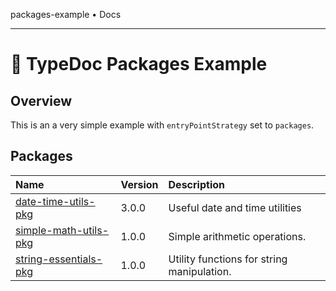packages-example • Docs

***

# :wave: TypeDoc Packages Example

## Overview

This is an a very simple example with `entryPointStrategy` set to `packages`.

## Packages

| Name | Version | Description |
| :------ | :------ | :------ |
| [date-time-utils-pkg](date-time-utils-pkg/README.md) | 3.0.0 | Useful date and time utilities |
| [simple-math-utils-pkg](simple-math-utils-pkg/README.md) | 1.0.0 | Simple arithmetic operations. |
| [string-essentials-pkg](string-essentials-pkg/README.md) | 1.0.0 | Utility functions for string manipulation. |
